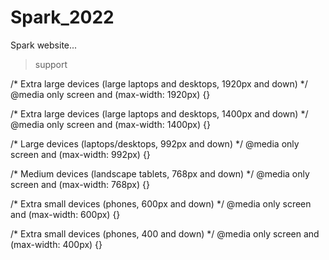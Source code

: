 # Spark_2022
Spark website...

> support

/* Extra large devices (large laptops and desktops, 1920px and down) */
@media only screen and (max-width: 1920px) {}

/* Extra large devices (large laptops and desktops, 1400px and down) */
@media only screen and (max-width: 1400px) {}

/* Large devices (laptops/desktops, 992px and down) */
@media only screen and (max-width: 992px) {}

/* Medium devices (landscape tablets, 768px and down) */
@media only screen and (max-width: 768px) {}

/* Extra small devices (phones, 600px and down) */
@media only screen and (max-width: 600px) {}

/* Extra small devices (phones, 400 and down) */
@media only screen and (max-width: 400px) {}
